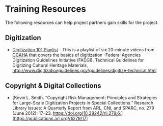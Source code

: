 # Training Resources

The following resources can help project partners gain skills for the project.

## Digitization
 - [Digitization 101 Playlist](https://www.youtube.com/playlist?list=PLUwal4tAEZjSaTQjTE1JvofToG6pnN7XH) - This is a playlist of six 20-minute videos from [CCAHA](https://ccaha.org/) that covers the basics of digitization
 -Federal Agencies Digitization Guidelines Initiative (FADGI), Technical Guidelines for Digitizing Cultural Heritage Materials, http://www.digitizationguidelines.gov/guidelines/digitize-technical.html 

## Copyright & Digital Collections
 - [Kevin L. Smith. “Copyright Risk Management: Principles and Strategies for Large-Scale Digitization Projects in Special Collections.” Research Library Issues: A Quarterly Report from ARL, CNI, and SPARC, no. 279 (June 2012): 17–23. https://doi.org/10.29242/rli.279.6.](https://publications.arl.org/rli279/17)
